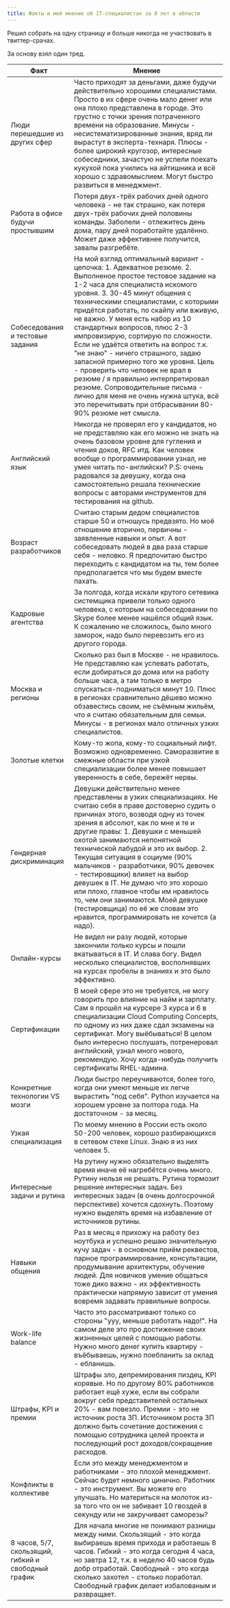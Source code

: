 ```yaml
---
title: Факты и моё мнение об IT-специалистах за 8 лет в области
---
```


Решил собрать на одну страницу и больше никогда не участвовать в твиттер-срачах.

За основу взял один тред.

| Факт | Мнение |
|----|----|
| Люди перешедшие из других сфер | Часто приходят за деньгами, даже будучи действительно хорошими специалистами. Просто в их сфере очень мало денег или она плохо представлена в городе. Это грустно с точки зрения потраченного времени на образование. Минусы - несистематизированные знания, вряд ли вырастут в эксперта-технаря. Плюсы - более широкий кругозор, интересные собеседники, зачастую не успели поехать кукухой пока учились на айтишника и всё хорошо с здравомыслием. Могут быстро развиться в менеджмент. |
| Работа в офисе будучи простывшим | Потеря двух-трёх рабочих дней одного человека - не так страшно, как потеря двух-трёх рабочих дней половины команды. Заболели - отлежитесь день дома, пару дней поработайте удалённо. Может даже эффективнее получится, завалы разгребёте. |
| Собеседования и тестовые задания | На мой взгляд оптимальный вариант - цепочка: 1. Адекватное резюме. 2. Выполненое простое тестовое задание на 1-2 часа для специалиста искомого уровня. 3. 30-45 минут общения с техническими специалистами, с которыми придётся работать, по скайпу или вживую, не важно. У меня есть набор из 10 стандартных вопросов, плюс 2-3 импровизирую, сортирую по сложности. Если не удаётся ответить на вопрос т.к. "не знаю" - ничего страшного, задаю запасной примерно того же уровня. Цель - проверить что человек не врал в резюме / я правильно интерпретировал резюме. Сопроводительные письма - лично для меня не очень нужна штука, всё это перечитывать при отбрасывании 80-90% резюме нет смысла. |
| Английский язык | Никогда не проверял его у кандидатов, но не представляю как его можно не знать на очень базовом уровне для гугления и чтения доков, RFC итд. Как человек вообще о программировании узнал, не умея читать по-английски? P.S: очень радовался за девушку, когда она самостоятельно решала технические вопросы с авторами инструментов для тестирования на github. |
| Возраст разработчиков | Считаю старым дедом специалистов старше 50 и отношусь предвзято. Но моё отношение вторично, первичны - заявленные навыки и опыт. А вот собеседовать людей в два раза старше себя - неловко. Я предпочитаю быстро переходить с кандидатом на ты, тем более предполагается что мы будем вместе пахать. |
| Кадровые агентства | За полгода, когда искали крутого сетевика системщика привели только одного человека, с которым на собеседовании по Skype более менее нашёлся общий язык. К сожалению не сложилось, было много заморок, надо было перевозить его из другого города. |
| Москва и регионы | Сколько раз был в Москве - не нравилось. Не представляю как успевать работать, если добираться до дома или на работу больше часа, а там только в метро спускаться-подниматься минут 10. Плюс в регионах сравнительно дёшево можно обзавестись своим, не съёмным жильём, что я считаю обязательным для семьи. Минусы - в регионах мало отличных узких специалистов. |
| Золотые клетки | Кому-то жопа, кому-то социальный лифт. Возможно одновременно. Саморазвитие в смежные области при узкой специализации более менее повышает уверенность в себе, бережёт нервы. |
| Гендерная дискриминация | Девушки действительно менее представлены в узких специализациях. Не считаю себя в праве достоверно судить о причинах этого, возводя одну из точек зрения в абсолют, как по мне и те и другие правы: 1. Девушки с меньшей охотой занимаются непонятной технической лабудой и это их выбор. 2. Текущая ситуация в социуме (90% мальчиков - разработчики, 90% девочек - тестировщики) влияет на выбор девушек в IT. Не думаю что это хорошо или плохо, главное чтобы им нравилось то, чем они занимаются. Моей девушке (тестировщица) по её же словам это нравится, программировать не хочется (а надо). |
| Онлайн-курсы | Не видел ни разу людей, которые закончили *только* курсы и пошли вкатываться в IT. И слава богу. Видел несколько специалистов, восполнявших на курсах пробелы в знаниях и это было эффективно. |
| Сертификации | В моей сфере это не требуется, не могу говорить про влияние на найм и зарплату. Сам я прошёл на курсере 3 курса и 6 в специализации Cloud Computing Concepts, по одному из них даже сдал экзамены на сертификат. Могу выёбываться! В целом было интересно послушать, потренеровал английский, узнал много нового, рекомендую. Хочу когда-нибудь получить сертификаты RHEL-админа. |
| Конкретные технологии VS мозги | Люди быстро переучиваются, более того, когда они умеют меньше их легче вырастить "под себя". Python изучается на хорошем уровне за полтора года. На достаточном - за месяц. |
| Узкая специализация | По моему мнению в России есть около 50-200 человек, хорошо разбирающихся в сетевом стеке Linux. Знаю я из них человек 5. |
| Интересные задачи и рутина | На рутину нужно обязательно выделять время иначе её нагребётся очень много. Рутину нельзя не решать. Рутина тормозит решение интересных задач. Без интересных задач (в очень долгосрочной перспективе) хочется сдохнуть. Поэтому нужно выделять время на избавление от источников рутины. |
| Навыки общения | Раз в месяц я прихожу на работу без ноутбука и успешно решаю значительную кучу задач - в основном приём реквестов, парное программирование, консультации, продумывание архитектуры, обучение людей. Для новичков умение общаться тоже дико важно - их эффективность практически напрямую зависит от умения вовремя задавать правильные вопросы. |
| Work-life balance | Часто это рассматривают только со стороны "ууу, меньше работать надо!". На самом деле это про достижение своих жизненных целей с помощью работы. Нужно много денег купить квартиру - въёбываешь, нужно поебланить за оклад - ебланишь. |
| Штрафы, KPI и премии | Штрафы зло, депремирования пиздец, KPI корявые. Но по другому 80% работников работает ещё хуже, если вы собрали вокруг себя представителей остальных 20% - вам повезло. Премии - это не источник роста ЗП. Источником роста ЗП должно быть сочетание достижения с помощью сотрудника целей проекта и последующий рост доходов/сокращение расходов. |
| Конфликты в коллективе | Если это между менеджментом и работниками - это плохой менеджмент. Сейчас будет немного цинично. Работник - это инструмент. Вы можете его улучшать. Но материться на молоток из-за того что он не забивает 10 гвоздей в секунду или не закручивает саморезы? |
| 8 часов, 5/7, скользящий, гибкий и свободный график | Для начала многие не понимают разницы между ними. Скользящий - это когда выбираешь время прихода и работаешь 8 часов. Гибкий - это когда сегодня 4 часа, но завтра 12, т.к. в неделю 40 часов будь добр отработай. Свободный - это когда сколько захотел - столько поработал. Свободный график делает избалованым и развращает. |
